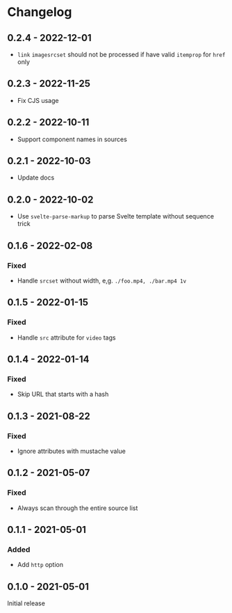 # Changelog

## 0.2.4 - 2022-12-01

- `link` `imagesrcset` should not be processed if have valid `itemprop` for `href` only

## 0.2.3 - 2022-11-25

- Fix CJS usage

## 0.2.2 - 2022-10-11

- Support component names in sources

## 0.2.1 - 2022-10-03

- Update docs

## 0.2.0 - 2022-10-02

- Use `svelte-parse-markup` to parse Svelte template without sequence trick

## 0.1.6 - 2022-02-08

### Fixed

- Handle `srcset` without width, e,g. `./foo.mp4, ./bar.mp4 1v`

## 0.1.5 - 2022-01-15

### Fixed

- Handle `src` attribute for `video` tags

## 0.1.4 - 2022-01-14

### Fixed

- Skip URL that starts with a hash

## 0.1.3 - 2021-08-22

### Fixed

- Ignore attributes with mustache value

## 0.1.2 - 2021-05-07

### Fixed

- Always scan through the entire source list

## 0.1.1 - 2021-05-01

### Added

- Add `http` option

## 0.1.0 - 2021-05-01

Initial release
